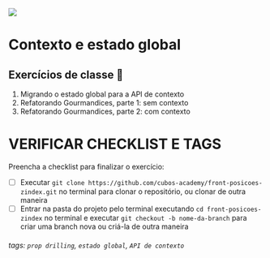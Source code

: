 ![](https://i.imgur.com/xG74tOh.png)

# Contexto e estado global

## Exercícios de classe 🏫

1. Migrando o estado global para a API de contexto
2. Refatorando Gourmandices, parte 1: sem contexto
3. Refatorando Gourmandices, parte 2: com contexto

# VERIFICAR CHECKLIST E TAGS

Preencha a checklist para finalizar o exercício:
-   [ ] Executar `git clone https://github.com/cubos-academy/front-posicoes-zindex.git` no terminal para clonar o repositório, ou clonar de outra maneira
-   [ ] Entrar na pasta do projeto pelo terminal executando `cd front-posicoes-zindex` no terminal e executar `git checkout -b nome-da-branch` para criar uma branch nova ou criá-la de outra maneira

###### tags: `prop drilling`, `estado global`, `API de contexto`
